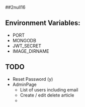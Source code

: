 ##2null16

## Environment Variables:
- PORT
- MONGODB
- JWT_SECRET
- IMAGE_DIRNAME
## TODO
- Reset Password (y)
- AdminPage
  - List of users including email
  - Create / edit delete article
  -